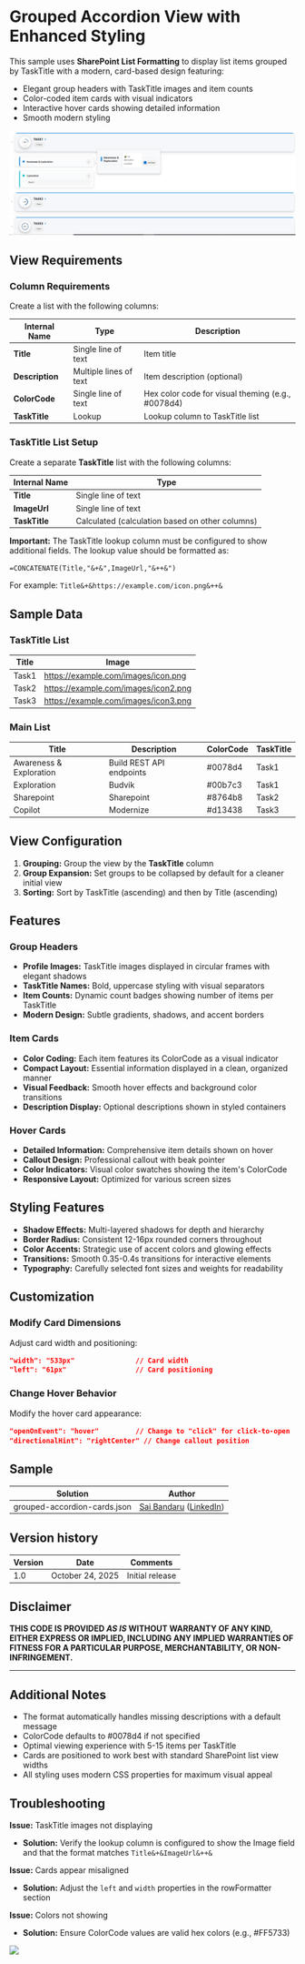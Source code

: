 # Grouped Accordion View with Enhanced Styling

This sample uses **SharePoint List Formatting** to display list items grouped by TaskTitle with a modern, card-based design featuring:
- Elegant group headers with TaskTitle images and item counts
- Color-coded item cards with visual indicators
- Interactive hover cards showing detailed information
- Smooth modern styling

![screenshot of the sample](./assets/screenshot.png)

## View Requirements

### Column Requirements

Create a list with the following columns:

| Internal Name    | Type                          | Description                                    |
|------------------|-------------------------------|------------------------------------------------|
| **Title**        | Single line of text           | Item title                                     |
| **Description**  | Multiple lines of text        | Item description (optional)                    |
| **ColorCode**    | Single line of text           | Hex color code for visual theming (e.g., #0078d4) |
| **TaskTitle**     | Lookup                        | Lookup column to TaskTitle list               |

### TaskTitle List Setup

Create a separate **TaskTitle** list with the following columns:

| Internal Name | Type                |
|---------------|---------------------|
| **Title**     | Single line of text |
| **ImageUrl**     | Single line of text |
| **TaskTitle**     | Calculated (calculation based on other columns) |

**Important:** The TaskTitle lookup column must be configured to show additional fields. The lookup value should be formatted as:
```
=CONCATENATE(Title,"&+&",ImageUrl,"&++&")
```

For example: `Title&+&https://example.com/icon.png&++&`

## Sample Data

### TaskTitle List

| Title       | Image                                    |
|-------------|------------------------------------------|
| Task1 | https://example.com/images/icon.png  |
| Task2          | https://example.com/images/icon2.png   |
| Task3      | https://example.com/images/icon3.png|

### Main List

| Title              | Description                          | ColorCode | TaskTitle    |
|--------------------|--------------------------------------|-----------|-------------|
| Awareness & Exploration    | Build REST API endpoints             | #0078d4   | Task1 |
| Exploration       | Budvik     | #00b7c3   | Task1 |
| Sharepoint       | Sharepoint       | #8764b8   | Task2          |
| Copilot      | Modernize               | #d13438   | Task3      |

## View Configuration

1. **Grouping:** Group the view by the **TaskTitle** column
2. **Group Expansion:** Set groups to be collapsed by default for a cleaner initial view
3. **Sorting:** Sort by TaskTitle (ascending) and then by Title (ascending)

## Features

### Group Headers
- **Profile Images:** TaskTitle images displayed in circular frames with elegant shadows
- **TaskTitle Names:** Bold, uppercase styling with visual separators
- **Item Counts:** Dynamic count badges showing number of items per TaskTitle
- **Modern Design:** Subtle gradients, shadows, and accent borders

### Item Cards
- **Color Coding:** Each item features its ColorCode as a visual indicator
- **Compact Layout:** Essential information displayed in a clean, organized manner
- **Visual Feedback:** Smooth hover effects and background color transitions
- **Description Display:** Optional descriptions shown in styled containers

### Hover Cards
- **Detailed Information:** Comprehensive item details shown on hover
- **Callout Design:** Professional callout with beak pointer
- **Color Indicators:** Visual color swatches showing the item's ColorCode
- **Responsive Layout:** Optimized for various screen sizes

## Styling Features

- **Shadow Effects:** Multi-layered shadows for depth and hierarchy
- **Border Radius:** Consistent 12-16px rounded corners throughout
- **Color Accents:** Strategic use of accent colors and glowing effects
- **Transitions:** Smooth 0.35-0.4s transitions for interactive elements
- **Typography:** Carefully selected font sizes and weights for readability

## Customization

### Modify Card Dimensions
Adjust card width and positioning:
```json
"width": "533px"               // Card width
"left": "61px"                 // Card positioning
```

### Change Hover Behavior
Modify the hover card appearance:
```json
"openOnEvent": "hover"         // Change to "click" for click-to-open
"directionalHint": "rightCenter" // Change callout position
```

## Sample

Solution|Author
--------|---------
grouped-accordion-cards.json | [Sai Bandaru](https://github.com/saiiiiiii) ([LinkedIn](https://www.linkedin.com/in/sai-bandaru-97a946153/))

## Version history

Version|Date|Comments
-------|----|--------
1.0|October 24, 2025|Initial release

## Disclaimer
**THIS CODE IS PROVIDED *AS IS* WITHOUT WARRANTY OF ANY KIND, EITHER EXPRESS OR IMPLIED, INCLUDING ANY IMPLIED WARRANTIES OF FITNESS FOR A PARTICULAR PURPOSE, MERCHANTABILITY, OR NON-INFRINGEMENT.**

---

## Additional Notes

- The format automatically handles missing descriptions with a default message
- ColorCode defaults to #0078d4 if not specified
- Optimal viewing experience with 5-15 items per TaskTitle
- Cards are positioned to work best with standard SharePoint list view widths
- All styling uses modern CSS properties for maximum visual appeal

## Troubleshooting

**Issue:** TaskTitle images not displaying
- **Solution:** Verify the lookup column is configured to show the Image field and that the format matches `Title&+&ImageUrl&++&`

**Issue:** Cards appear misaligned
- **Solution:** Adjust the `left` and `width` properties in the rowFormatter section

**Issue:** Colors not showing
- **Solution:** Ensure ColorCode values are valid hex colors (e.g., #FF5733)

<img src="https://pnptelemetry.azurewebsites.net/list-formatting/view-samples/grouped-accordion-cards" />